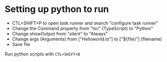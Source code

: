# Setting up python to run

- CTL+SHIFT+P to open task runner and search "configure task runner"
- Change the Command property from "tsc" (TypeScript) to "Python"
- Change showOutput from "silent" to "Always"
- Change args (Arguments) from ["Helloworld.ts"] to ["${file}"] (filename)
- Save file

Run python scripts with `CTL+SHIFT+B`

